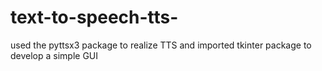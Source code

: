 # text-to-speech-tts-
used the pyttsx3 package to realize TTS and imported tkinter package to develop a simple GUI
